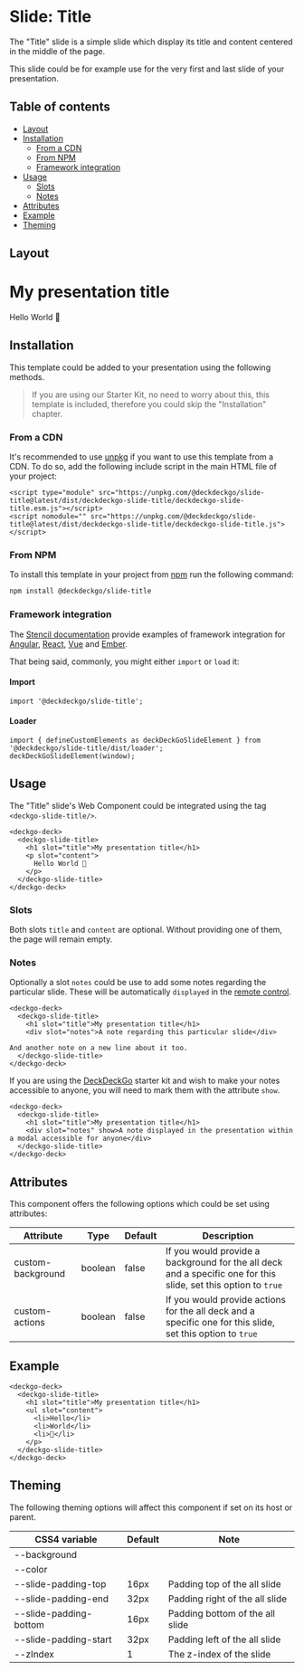 # Slide: Title

The "Title" slide is a simple slide which display its title and content centered in the middle of the page.

This slide could be for example use for the very first and last slide of your presentation.

## Table of contents

- [Layout](#app-slide-title-layout)
- [Installation](#app-slide-title-installation)
  - [From a CDN](#app-slide-title-from-a-cdn)
  - [From NPM](#app-slide-title-from-npm)
  - [Framework integration](#app-slide-title-framework-integration)
- [Usage](#app-slide-title-usage)
  - [Slots](#app-slide-title-slots)
  - [Notes](#app-slide-title-notes)
- [Attributes](#app-slide-title-attributes)
- [Example](#app-slide-title-example)
- [Theming](#app-slide-title-theming)

## Layout

<div class="container ion-margin">
  <deckgo-deck embedded={true}>
    <deckgo-slide-title>
      <h1 slot="title">My presentation title</h1>
      <p slot="content">
        Hello World 🚀
      </p>
    </deckgo-slide-title>
  </deckgo-deck>
</div>

## Installation

This template could be added to your presentation using the following methods.

> If you are using our Starter Kit, no need to worry about this, this template is included, therefore you could skip the "Installation" chapter.
 
### From a CDN

It's recommended to use [unpkg](https://unpkg.com/) if you want to use this template from a CDN. To do so, add the following include script in the main HTML file of your project:

```
<script type="module" src="https://unpkg.com/@deckdeckgo/slide-title@latest/dist/deckdeckgo-slide-title/deckdeckgo-slide-title.esm.js"></script>
<script nomodule="" src="https://unpkg.com/@deckdeckgo/slide-title@latest/dist/deckdeckgo-slide-title/deckdeckgo-slide-title.js"></script>
```

### From NPM

To install this template in your project from [npm](https://www.npmjs.com/package/@deckdeckgo/core) run the following command:

```bash
npm install @deckdeckgo/slide-title
```

### Framework integration

The [Stencil documentation](https://stenciljs.com/docs/overview) provide examples of framework integration for [Angular](https://stenciljs.com/docs/angular), [React](https://stenciljs.com/docs/react), [Vue](https://stenciljs.com/docs/vue) and [Ember](https://stenciljs.com/docs/ember).

That being said, commonly, you might either `import` or `load` it:

#### Import

```
import '@deckdeckgo/slide-title';
```

#### Loader

```
import { defineCustomElements as deckDeckGoSlideElement } from '@deckdeckgo/slide-title/dist/loader';
deckDeckGoSlideElement(window);
```

## Usage

The "Title" slide's Web Component could be integrated using the tag `<deckgo-slide-title/>`.

```
<deckgo-deck>
  <deckgo-slide-title>
    <h1 slot="title">My presentation title</h1>
    <p slot="content">
      Hello World 🚀
    </p>
  </deckgo-slide-title>
</deckgo-deck>
```

### Slots

Both slots `title` and `content` are optional. Without providing one of them, the page will remain empty.

### Notes

Optionally a slot `notes` could be use to add some notes regarding the particular slide. These will be automatically `displayed` in the [remote control](https://deckdeckgo.app).

```
<deckgo-deck>
  <deckgo-slide-title>
    <h1 slot="title">My presentation title</h1>
    <div slot="notes">A note regarding this particular slide</div>
    
And another note on a new line about it too.
  </deckgo-slide-title>
</deckgo-deck>
```

If you are using the [DeckDeckGo] starter kit and wish to make your notes accessible to anyone, you will need to mark them with the attribute `show`.

```
<deckgo-deck>
  <deckgo-slide-title>
    <h1 slot="title">My presentation title</h1>
    <div slot="notes" show>A note displayed in the presentation within a modal accessible for anyone</div>
  </deckgo-slide-title>
</deckgo-deck>
```

## Attributes

This component offers the following options which could be set using attributes:

| Attribute                      | Type   | Default   | Description   |
| -------------------------- |-----------------|-----------------|-----------------|
| custom-background | boolean | false | If you would provide a background for the all deck and a specific one for this slide, set this option to `true` |
| custom-actions | boolean | false | If you would provide actions for the all deck and a specific one for this slide, set this option to `true` |

## Example

```
<deckgo-deck>
  <deckgo-slide-title>
    <h1 slot="title">My presentation title</h1>
    <ul slot="content">
      <li>Hello</li>
      <li>World</li>
      <li>🚀</li>
    </p>
  </deckgo-slide-title>
</deckgo-deck>
```

## Theming

The following theming options will affect this component if set on its host or parent.

| CSS4 variable                      | Default | Note |
| -------------------------- |-----------------|-----------------|
| --background |  |  |
| --color |  |  |
| --slide-padding-top | 16px | Padding top of the all slide |
| --slide-padding-end | 32px | Padding right of the all slide |
| --slide-padding-bottom | 16px | Padding bottom of the all slide |
| --slide-padding-start | 32px | Padding left of the all slide |
| --zIndex | 1 | The z-index of the slide |

[DeckDeckGo]: https://deckdeckgo.com